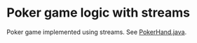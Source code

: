 # Poker game logic with streams

Poker game implemented using streams. See [PokerHand.java](./src/main/java/poker/PokerHand.java).